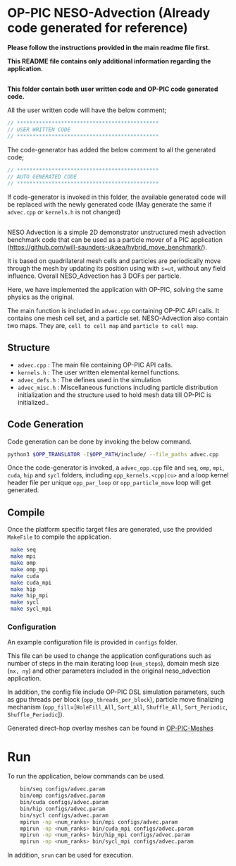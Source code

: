 # OP-PIC NESO-Advection (Already code generated for reference)

**Please follow the instructions provided in the main readme file first.**

**This README file contains only additional information regarding the application.**

##
**This folder contain both user written code and OP-PIC code generated code.**

All the user written code will have the below comment;
```cpp
// *********************************************
// USER WRITTEN CODE                            
// *********************************************
```

The code-generator has added the below comment to all the generated code; 
```cpp
// *********************************************
// AUTO GENERATED CODE                          
// *********************************************
```

If code-generator is invoked in this folder, the available generated code will be replaced with the newly generated code (May generate the same if `advec.cpp` or `kernels.h` is not changed)

##
NESO Advection is a simple 2D demonstrator unstructured mesh advection benchmark code that can be used as a particle mover of a PIC application (https://github.com/will-saunders-ukaea/hybrid_move_benchmark/).

It is based on quadrilateral mesh cells and particles are periodically move through the mesh by updating its position using with `s=ut`, without any field influence. 
Overall NESO_Advection has 3 DOFs per particle.

Here, we have implemented the application with OP-PIC, solving the same physics as the original.

The main function is included in `advec.cpp` containing OP-PIC API calls. 
It contains one mesh cell set, and a particle set. 
NESO-Advection also contain two maps. 
They are, `cell to cell map` and `particle to cell map`.

## Structure
 * `advec.cpp` : The main file containing OP-PIC API calls. 
 * `kernels.h` : The user written elemental kernel functions.
 * `advec_defs.h` : The defines used in the simulation
 * `advec_misc.h` : Miscellaneous functions including particle distribution initialization and the structure used to hold mesh data till OP-PIC is initialized..

## Code Generation
Code generation can be done by invoking the below command.
```bash
python3 $OPP_TRANSLATOR -I$OPP_PATH/include/ --file_paths advec.cpp
```

Once the code-generator is invoked, a `advec_opp.cpp` file and `seq`, `omp`, `mpi`, `cuda`, `hip` and `sycl` folders, including `opp_kernels.<cpp|cu>` and a loop kernel header file per unique `opp_par_loop` or `opp_particle_move` loop will get generated.

## Compile
Once the platform specific target files are generated, use the provided `MakeFile` to compile the application.
```bash
 make seq
 make mpi
 make omp
 make omp_mpi
 make cuda
 make cuda_mpi
 make hip
 make hip_mpi
 make sycl
 make sycl_mpi
```

### Configuration
An example configuration file is provided in `configs` folder.

This file can be used to change the application configurations such as number of steps in the main iterating loop (`num_steps`), domain mesh size (`nx, ny`) and other parameters included in the original neso_advection application. 

In addition, the config file include OP-PIC DSL simulation parameters, such as gpu threads per block (`opp_threads_per_block`), particle move finalizing mechanism (`opp_fill`=[`HoleFill_All`, `Sort_All`, `Shuffle_All`, `Sort_Periodic`, `Shuffle_Periodic`]).

Generated direct-hop overlay meshes can be found in [OP-PIC-Meshes](https://github.com/ZamanLantra/OP-PIC_meshes)

# Run
To run the application, below commands can be used.
```bash
    bin/seq configs/advec.param
    bin/omp configs/advec.param
    bin/cuda configs/advec.param
    bin/hip configs/advec.param
    bin/sycl configs/advec.param
    mpirun -np <num_ranks> bin/mpi configs/advec.param
    mpirun -np <num_ranks> bin/cuda_mpi configs/advec.param
    mpirun -np <num_ranks> bin/hip_mpi configs/advec.param
    mpirun -np <num_ranks> bin/sycl_mpi configs/advec.param
```

In addition, `srun` can be used for execution.